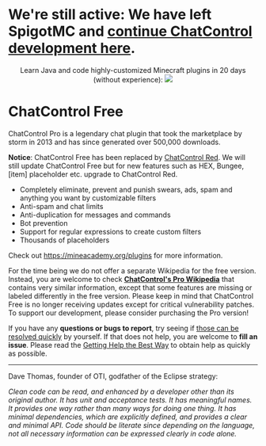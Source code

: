 # We're still active: We have left SpigotMC and [continue ChatControl development here](https://mineacademy.org/chatcontrol-red).

<p align="center">
  Learn Java and code highly-customized Minecraft plugins in 20 days (without experience):
  <a href="https://mineacademy.org/project-orion?st=github&sc=chatcontrol_free&utm_source=github&utm_medium=overview&utm_campaign=chatcontrol_free">
    <img src="https://i.imgur.com/lpZ2pJN.jpg" />
  </a>
</p>

# ChatControl Free
ChatControl Pro is a legendary chat plugin that took the marketplace by storm in 2013 and has since generated over 500,000 downloads.

**Notice**: ChatControl Free has been replaced by [ChatControl Red](https://mineacademy.org/chatcontrol). We will still update ChatControl Free but for new features such as HEX, Bungee, [item] placeholder etc. upgrade to ChatControl Red.

* Completely eliminate, prevent and punish swears, ads, spam and anything you want by customizable filters
* Anti-spam and chat limits
* Anti-duplication for messages and commands
* Bot prevention
* Support for regular expressions to create custom filters
* Thousands of placeholders

Check out https://mineacademy.org/plugins for more information.

For the time being we do not offer a separate Wikipedia for the free version. Instead, you are welcome to check **[ChatControl's Pro Wikipedia](https://github.com/kangarko/ChatControl-Pro/wiki)** that contains very similar information, except that some features are missing or labeled differently in the free version. Please keep in mind that ChatControl Free is no longer receiving updates except for critical vulnerability patches. To support our development, please consider purchasing the Pro version!

If you have any **questions or bugs to report**, try seeing if [those can be resolved quickly](https://github.com/kangarko/ChatControl-Pro/wiki/Frequently-Asked-Questions) by yourself. If that does not help, you are welcome to **fill an issue**. Please read the [Getting Help the Best Way](https://github.com/kangarko/ChatControl-Pro/wiki/Getting-Help-the-Right-Way) to obtain help as quickly as possible.

<hr>

Dave Thomas, founder of OTI, godfather of the Eclipse strategy:

<i>Clean code can be read, and enhanced by a developer other than its original author. It has unit and acceptance tests. It has meaningful names. It provides one way rather than many ways for doing one thing. It has minimal dependencies, which are explicitly defined, and provides a clear and minimal API. Code should be literate since depending on the language, not all necessary information can be expressed clearly in code alone.</i>
